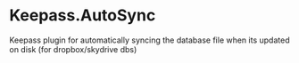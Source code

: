 Keepass.AutoSync
================

Keepass plugin for automatically syncing the database file when its updated on disk (for dropbox/skydrive dbs)
